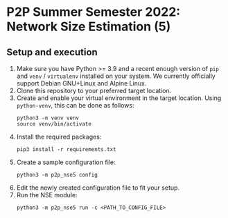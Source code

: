 # P2P Summer Semester 2022: Network Size Estimation (5)

## Setup and execution

1. Make sure you have Python >= 3.9 and a recent enough version of `pip`
   and `venv` / `virtualenv` installed on your system. We currently
   officially support Debian GNU+Linux and Alpine Linux.
2. Clone this repository to your preferred target location.
3. Create and enable your virtual environment in the target location.
   Using `python-venv`, this can be done as follows:
   ```shell
   python3 -m venv venv
   source venv/bin/activate
   ```
4. Install the required packages:
   ```shell
   pip3 install -r requirements.txt
   ```
5. Create a sample configuration file:
   ```shell
   python3 -m p2p_nse5 config
   ```
6. Edit the newly created configuration file to fit your setup.
7. Run the NSE module:
   ```shell
   python3 -m p2p_nse5 run -c <PATH_TO_CONFIG_FILE>
   ```
